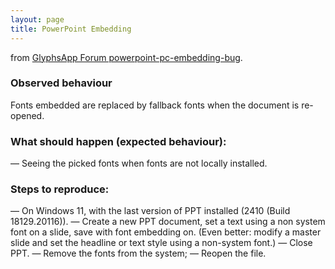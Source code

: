 ```yaml
---
layout: page
title: PowerPoint Embedding
---
```


from [GlyphsApp Forum powerpoint-pc-embedding-bug](https://forum.glyphsapp.com/t/powerpoint-pc-embedding-bug/32030).

### Observed behaviour
Fonts embedded are replaced by fallback fonts when the document is re-opened.

### What should happen (expected behaviour):
— Seeing the picked fonts when fonts are not locally installed.

### Steps to reproduce:
— On Windows 11, with the last version of PPT installed (2410 (Build 18129.20116)).
— Create a new PPT document, set a text using a non system font on a slide, save with font embedding on. (Even better: modify a master slide and set the headline or text style using a non-system font.)
— Close PPT.
— Remove the fonts from the system;
— Reopen the file.
